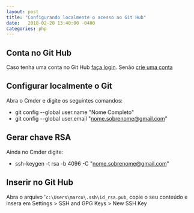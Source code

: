 ```yaml
---
layout: post
title: "Configurando localmente o acesso ao Git Hub"
date:   2018-02-20 13:40:00 -0400
categories: php
---
```

## Conta no Git Hub
Caso tenha uma conta no Git Hub [faça login](https://github.com/login). Senão [crie uma conta](https://github.com/join?source=header-home)

## Configurar localmente o Git
Abra o Cmder e digite os seguintes comandos:
* git config --global user.name "Nome Completo"
* git config --global user.email "nome.sobrenome@gmail.com"

## Gerar chave RSA
Ainda no Cmder digite:
* ssh-keygen -t rsa -b 4096 -C "nome.sobrenome@gmail.com"

## Inserir no Git Hub
Abra o arquivo '`c:\Users\marco\.ssh\id_rsa.pub`, copie o seu conteúdo e insera em Settings > SSH and GPG Keys > New SSH Key
